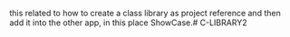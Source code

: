 this related to how to create a class library as project reference and then add it into the other app, in this place ShowCase.# C-LIBRARY2
